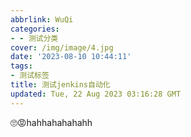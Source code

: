 ```yaml
---
abbrlink: WuQi
categories:
- - 测试分类
cover: /img/image/4.jpg
date: '2023-08-10 10:44:11'
tags:
- 测试标签
title: 测试jenkins自动化
updated: Tue, 22 Aug 2023 03:16:28 GMT
---
```

🙄😡hahhahahahahh

